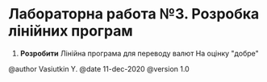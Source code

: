 # Лабораторна работа №3. Розробка лінійних програм

1. **Розробити** Лінійна програма для переводу валют
На оцінку "добре"

@author Vasiutkin Y.
@date 11-dec-2020
@version 1.0

